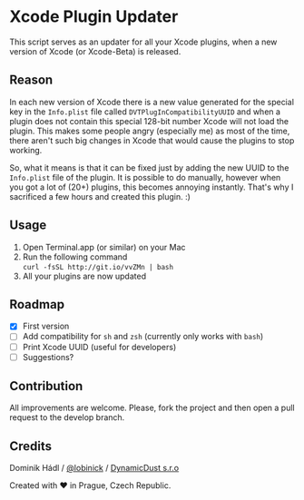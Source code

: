 # Xcode Plugin Updater

This script serves as an updater for all your Xcode plugins, when a new version of Xcode (or Xcode-Beta) is released.  

## Reason

In each new version of Xcode there is a new value generated for the special key in the `Info.plist` file called `DVTPlugInCompatibilityUUID` and when a plugin does not contain this special 128-bit number Xcode will not load the plugin. This makes some people angry (especially me) as most of the time, there aren't such big changes in Xcode that would cause the plugins to stop working.

So, what it means is that it can be fixed just by adding the new UUID to the `Info.plist` file of the plugin. It is possible to do manually, however when you got a lot of (20+) plugins, this becomes annoying instantly. That's why I sacrificed a few hours and created this plugin. :)

## Usage

1. Open Terminal.app (or similar) on your Mac
2. Run the following command  
	`curl -fsSL http://git.io/vvZMn | bash`
3. All your plugins are now updated

## Roadmap

- [x] First version
- [ ] Add compatibility for `sh` and `zsh` (currently only works with `bash`)
- [ ] Print Xcode UUID (useful for developers)
- [ ] Suggestions?

## Contribution
All improvements are welcome. Please, fork the project and then open a pull request to the develop branch.

## Credits
Dominik Hádl / [@lobinick](http://twitter.com/lobinick) / [DynamicDust s.r.o](http://www.dynamicdust.com)

Created with ♥ in Prague, Czech Republic.
